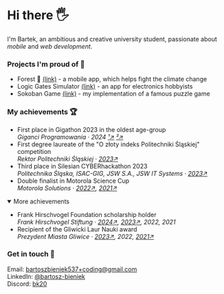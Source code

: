 <meta charset="UTF-8"/>

<h1>Hi there 🖐️</h1>
<p>
    I'm Bartek, an ambitious and creative university student,
    passionate about <em>mobile</em> and <em>web development</em>.
</p>

<h3>Projects I'm proud of 🎉</h3>

<ul>
    <li>
        Forest 🌳 <a href="https://github.com/bk20dev/forest">(link)</a>
        - a mobile app, which helps fight the climate change
    </li>
    <li>
        Logic Gates Simulator <a href="https://github.com/team-nullptr/logic-gates-simulator">(link)</a>
        - an app for electronics hobbyists
    </li>
    <li>
        Sokoban Game <a href="https://github.com/bk20dev/sokoban">(link)</a>
        - my implementation of a famous puzzle game
    </li>
</ul>

<h3>My achievements 🏆</h3>

<ul>
    <li>
        First place in Gigathon 2023 in the oldest age-group<br>
        <i>
            Giganci Programowania
            ·
            2024
            <a href="https://www.instagram.com/p/C3AhURzJY55/">¹↗</a>
            <a href="https://www.instagram.com/p/C29pwP5oBuX/">²↗</a>
        </i>
    </li>
    <li>
        First degree laureate of the
        <span title="[Competition] for the Golden Index of Silesian University of Technology">"O złoty indeks Politechniki Śląskiej"</span>
        competition<br/>
        <i>
            <span title="Rector of Silesian University of Technology">Rektor Politechniki Śląskiej</span>
            ·
            <a href="https://www.facebook.com/PolitechnikaSlaska/posts/5946384442077244">2023↗</a>
        </i>
    </li>
    <li>
        Third place in Silesian CYBERhackathon 2023<br/>
        <i>
            <span title="Silesian University of Technology">Politechnika Śląska</span>,
            ISAC-GIG, JSW S.A., JSW IT Systems
            ·
            <a href="https://www.facebook.com/zsti.gliwice/posts/727478272715296">2023↗</a>
        </i>
    </li>
    <li>
        Double finalist in Motorola Science Cup<br/>
        <i>
            Motorola Solutions
            ·
            <a href="https://edukacja.gliwice.eu/aktualnosci/oswiata/miejsce-na-pudle-w-konkursie-motoroli-dla-uczniow-zsti">2022↗</a>,
            <a href="https://www.facebook.com/zsti.gliwice/posts/4269897129711995">2021↗</a>
        </i>
    </li>
</ul>

<details open>
    <summary>More achievements</summary>
    <ul>
        <li>
            Frank Hirschvogel Foundation scholarship holder<br/>
            <i>
                Frank Hirschvogel Stiftung
                ·
                <a href="https://www.linkedin.com/in/bartosz-bieniek/overlay/1714170091905/single-media-viewer/?profileId=ACoAADjDfDYBr_BjshFUgpWhI-VYU09p5EWb61Y">2024↗</a>,
                <a href="https://www.facebook.com/photo/?fbid=728725062590617&set=pcb.728727419257048">2023↗</a>,
                2022,
                2021
            </i>
        </li>
        <li>
            Recipient of the Gliwicki Laur Nauki award<br/>
            <i>
                <span title="Gliwice City President">Prezydent Miasta Gliwice</span>
                ·
                <a href="https://www.facebook.com/zsti.gliwice/posts/831109672352155">2023↗</a>,
                2022,
                <a href="https://www.facebook.com/zsti.gliwice/posts/4843096409058728">2021↗</a>
            </i>
        </li>
    </ul>
</details>

<h3>Get in touch 🤙</h3>

Email: <a href="mailto:bartoszbieniek537+coding@gmail.com">bartoszbieniek537+coding@gmail.com</a><br/>
LinkedIn: <a href="https://www.linkedin.com/in/bartosz-bieniek">@bartosz-bieniek</a><br/>
Discord: <a href="https://discord.com/users/236373708350947328">bk20</a>
